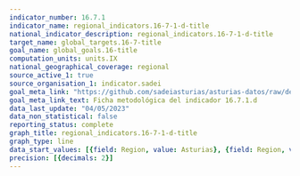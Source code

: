 ```yaml
---
indicator_number: 16.7.1
indicator_name: regional_indicators.16-7-1-d-title
national_indicator_description: regional_indicators.16-7-1-d-title
target_name: global_targets.16-7-title
goal_name: global_goals.16-title
computation_units: units.IX
national_geographical_coverage: regional
source_active_1: true
source_organisation_1: indicator.sadei
goal_meta_link: "https://github.com/sadeiasturias/asturias-datos/raw/develop/descargas/metodologia/16.7.1.d.pdf"
goal_meta_link_text: Ficha metodológica del indicador 16.7.1.d
data_last_update: "04/05/2023"
data_non_statistical: false
reporting_status: complete
graph_title: regional_indicators.16-7-1-d-title
graph_type: line
data_start_values: [{field: Region, value: Asturias}, {field: Region, value: España}]
precision: [{decimals: 2}]
---
```

